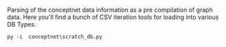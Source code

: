 Parsing of the conceptnet data information as a pre compilation of graph data. Here you'll find a bunch of CSV iteration tools for loading into various DB Types.

    py -i  conceptnet\scratch_db.py
